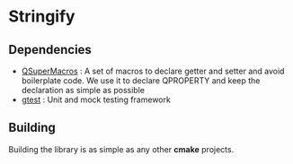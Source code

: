 # Stringify

## Dependencies

* [QSuperMacros](https://github.com/OlivierLDff/QSuperMacros.git) : A set of macros to declare getter and setter and avoid boilerplate code. We use it to declare QPROPERTY and keep the declaration as simple as possible
* [gtest](https://github.com/google/googletest) : Unit and mock testing framework

## Building

Building the library is as simple as any other **cmake** projects.


